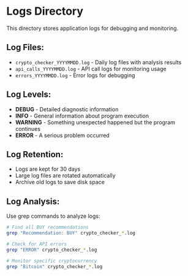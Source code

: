 # Logs Directory

This directory stores application logs for debugging and monitoring.

## Log Files:
- `crypto_checker_YYYYMMDD.log` - Daily log files with analysis results
- `api_calls_YYYYMMDD.log` - API call logs for monitoring usage
- `errors_YYYYMMDD.log` - Error logs for debugging

## Log Levels:
- **DEBUG** - Detailed diagnostic information
- **INFO** - General information about program execution
- **WARNING** - Something unexpected happened but the program continues
- **ERROR** - A serious problem occurred

## Log Retention:
- Logs are kept for 30 days
- Large log files are rotated automatically
- Archive old logs to save disk space

## Log Analysis:
Use grep commands to analyze logs:
```bash
# Find all BUY recommendations
grep "Recommendation: BUY" crypto_checker_*.log

# Check for API errors
grep "ERROR" crypto_checker_*.log

# Monitor specific cryptocurrency
grep "Bitcoin" crypto_checker_*.log
```